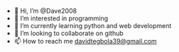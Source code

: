 - 👋 Hi, I’m @Dave2008
- 👀 I’m interested in programming
- 🌱 I’m currently learning python and web development
- 💞️ I’m looking to collaborate on github
- 📫 How to reach me davidtegbola39@gmail.com

<!---
Dave2008/Dave2008 is a ✨ special ✨ repository because its `README.md` (this file) appears on your GitHub profile.
You can click the Preview link to take a look at your changes.
--->

